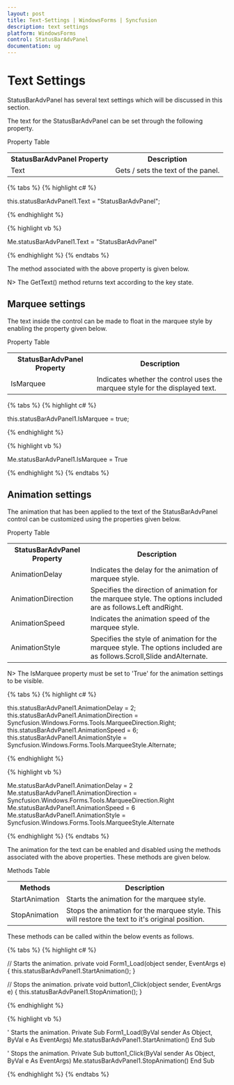 ```yaml
---
layout: post
title: Text-Settings | WindowsForms | Syncfusion
description: text settings
platform: WindowsForms
control: StatusBarAdvPanel
documentation: ug
---
```


# Text Settings

StatusBarAdvPanel has several text settings which will be discussed in this section.

The text for the StatusBarAdvPanel can be set through the following property.

Property Table

<table>
<tr>
<th>
StatusBarAdvPanel Property</th><th>
Description</th></tr>
<tr>
<td>
Text</td><td>
Gets / sets the text of the panel.</td></tr>
</table>

{% tabs %}
{% highlight c# %}

this.statusBarAdvPanel1.Text = "StatusBarAdvPanel";

{% endhighlight %}

{% highlight vb %}

Me.statusBarAdvPanel1.Text = "StatusBarAdvPanel"

{% endhighlight %}
{% endtabs %}

The method associated with the above property is given below.

N> The GetText() method returns text according to the key state.

## Marquee settings

The text inside the control can be made to float in the marquee style by enabling the property given below.

Property Table

<table>
<tr>
<th>
StatusBarAdvPanel Property</th><th>
Description</th></tr>
<tr>
<td>
IsMarquee</td><td>
Indicates whether the control uses the marquee style for the displayed text.</td></tr>
</table>

{% tabs %}
{% highlight c# %}

this.statusBarAdvPanel1.IsMarquee = true;

{% endhighlight %}

{% highlight vb %}

Me.statusBarAdvPanel1.IsMarquee = True

{% endhighlight %}
{% endtabs %}

## Animation settings

The animation that has been applied to the text of the StatusBarAdvPanel control can be customized using the properties given below.

Property Table

<table>
<tr>
<th>
StatusBarAdvPanel Property</th><th>
Description</th></tr>
<tr>
<td>
AnimationDelay</td><td>
Indicates the delay for the animation of marquee style.</td></tr>
<tr>
<td>
AnimationDirection</td><td>
Specifies the direction of animation for the marquee style. The options included are as follows.Left andRight.</td></tr>
<tr>
<td>
AnimationSpeed</td><td>
Indicates the animation speed of the marquee style.</td></tr>
<tr>
<td>
AnimationStyle</td><td>
Specifies the style of animation for the marquee style. The options included are as follows.Scroll,Slide andAlternate.</td></tr>
</table>

N> The IsMarquee property must be set to 'True' for the animation settings to be visible.

{% tabs %}
{% highlight c# %}

this.statusBarAdvPanel1.AnimationDelay = 2;
this.statusBarAdvPanel1.AnimationDirection = Syncfusion.Windows.Forms.Tools.MarqueeDirection.Right;
this.statusBarAdvPanel1.AnimationSpeed = 6;
this.statusBarAdvPanel1.AnimationStyle = Syncfusion.Windows.Forms.Tools.MarqueeStyle.Alternate;

{% endhighlight %}

{% highlight vb %}

Me.statusBarAdvPanel1.AnimationDelay = 2
Me.statusBarAdvPanel1.AnimationDirection = Syncfusion.Windows.Forms.Tools.MarqueeDirection.Right
Me.statusBarAdvPanel1.AnimationSpeed = 6
Me.statusBarAdvPanel1.AnimationStyle = Syncfusion.Windows.Forms.Tools.MarqueeStyle.Alternate

{% endhighlight %}
{% endtabs %}

The animation for the text can be enabled and disabled using the methods associated with the above properties. These methods are given below.

Methods Table

<table>
<tr>
<th>
Methods</th><th>
Description</th></tr>
<tr>
<td>
StartAnimation</td><td>
Starts the animation for the marquee style.</td></tr>
<tr>
<td>
StopAnimation</td><td>
Stops the animation for the marquee style. This will restore the text to it's original position.</td></tr>
</table>

These methods can be called within the below events as follows.

{% tabs %}
{% highlight c# %}

// Starts the animation.
private void Form1_Load(object sender, EventArgs e)
{
    this.statusBarAdvPanel1.StartAnimation();
}

// Stops the animation.
private void button1_Click(object sender, EventArgs e)
{
    this.statusBarAdvPanel1.StopAnimation();
}

{% endhighlight %}

{% highlight vb %}

' Starts the animation.
Private Sub Form1_Load(ByVal sender As Object, ByVal e As EventArgs)
Me.statusBarAdvPanel1.StartAnimation()
End Sub

' Stops the animation.
Private Sub button1_Click(ByVal sender As Object, ByVal e As EventArgs)
Me.statusBarAdvPanel1.StopAnimation()
End Sub

{% endhighlight %}
{% endtabs %}
